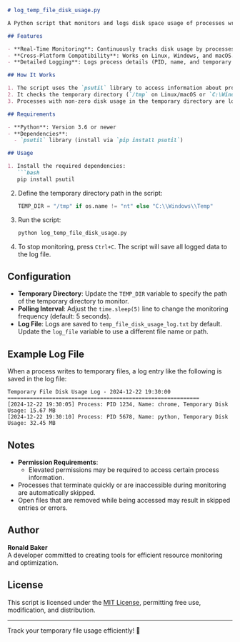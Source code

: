 ```markdown
# log_temp_file_disk_usage.py

A Python script that monitors and logs disk space usage of processes writing to temporary files. This tool is useful for identifying resource-intensive processes utilizing temporary directories.

## Features

- **Real-Time Monitoring**: Continuously tracks disk usage by processes writing to temporary files.
- **Cross-Platform Compatibility**: Works on Linux, Windows, and macOS.
- **Detailed Logging**: Logs process details (PID, name, and temporary file disk usage) with timestamps.

## How It Works

1. The script uses the `psutil` library to access information about processes and their open files.
2. It checks the temporary directory (`/tmp` on Linux/macOS or `C:\Windows\Temp` on Windows) for disk usage by each process.
3. Processes with non-zero disk usage in the temporary directory are logged to a file and printed to the console.

## Requirements

- **Python**: Version 3.6 or newer
- **Dependencies**:
  - `psutil` library (install via `pip install psutil`)

## Usage

1. Install the required dependencies:
   ```bash
   pip install psutil
   ```

2. Define the temporary directory path in the script:
   ```python
   TEMP_DIR = "/tmp" if os.name != "nt" else "C:\\Windows\\Temp"
   ```

3. Run the script:
   ```bash
   python log_temp_file_disk_usage.py
   ```

4. To stop monitoring, press `Ctrl+C`. The script will save all logged data to the log file.

## Configuration

- **Temporary Directory**: Update the `TEMP_DIR` variable to specify the path of the temporary directory to monitor.
- **Polling Interval**: Adjust the `time.sleep(5)` line to change the monitoring frequency (default: 5 seconds).
- **Log File**: Logs are saved to `temp_file_disk_usage_log.txt` by default. Update the `log_file` variable to use a different file name or path.

## Example Log File

When a process writes to temporary files, a log entry like the following is saved in the log file:

```
Temporary File Disk Usage Log - 2024-12-22 19:30:00
============================================================
[2024-12-22 19:30:05] Process: PID 1234, Name: chrome, Temporary Disk Usage: 15.67 MB
[2024-12-22 19:30:10] Process: PID 5678, Name: python, Temporary Disk Usage: 32.45 MB
```

## Notes

- **Permission Requirements**:
  - Elevated permissions may be required to access certain process information.
- Processes that terminate quickly or are inaccessible during monitoring are automatically skipped.
- Open files that are removed while being accessed may result in skipped entries or errors.

## Author

**Ronald Baker**  
A developer committed to creating tools for efficient resource monitoring and optimization.

## License

This script is licensed under the [MIT License](LICENSE), permitting free use, modification, and distribution.

---

Track your temporary file usage efficiently! 📁
```
